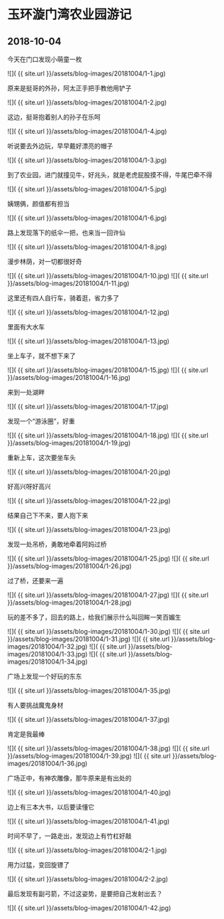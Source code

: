 玉环漩门湾农业园游记
===========

2018-10-04
-----------

今天在门口发现小萌童一枚

![]( {{ site.url }}/assets/blog-images/20181004/1-1.jpg)

原来是挺哥的外孙，阿太正手把手教他用铲子

![]( {{ site.url }}/assets/blog-images/20181004/1-2.jpg)

这边，挺哥抱着别人的孙子在乐呵

![]( {{ site.url }}/assets/blog-images/20181004/1-4.jpg)

听说要去外边玩，早早戴好漂亮的帽子

![]( {{ site.url }}/assets/blog-images/20181004/1-3.jpg)

到了农业园，进门就撞见牛，好兆头，就是老虎屁股摸不得，牛尾巴牵不得

![]( {{ site.url }}/assets/blog-images/20181004/1-5.jpg)

姨甥俩，颜值都有担当

![]( {{ site.url }}/assets/blog-images/20181004/1-6.jpg)

路上发现落下的纸伞一把，也来当一回许仙

![]( {{ site.url }}/assets/blog-images/20181004/1-8.jpg)

漫步林荫，对一切都很好奇

![]( {{ site.url }}/assets/blog-images/20181004/1-10.jpg)
![]( {{ site.url }}/assets/blog-images/20181004/1-11.jpg)

这里还有四人自行车，骑着逛，省力多了

![]( {{ site.url }}/assets/blog-images/20181004/1-12.jpg)

里面有大水车

![]( {{ site.url }}/assets/blog-images/20181004/1-13.jpg)

坐上车子，就不想下来了

![]( {{ site.url }}/assets/blog-images/20181004/1-15.jpg)
![]( {{ site.url }}/assets/blog-images/20181004/1-16.jpg)

来到一处湖畔

![]( {{ site.url }}/assets/blog-images/20181004/1-17.jpg)

发现一个“游泳圈”，好重

![]( {{ site.url }}/assets/blog-images/20181004/1-18.jpg)
![]( {{ site.url }}/assets/blog-images/20181004/1-19.jpg)

重新上车，这次要坐车头

![]( {{ site.url }}/assets/blog-images/20181004/1-20.jpg)

好高兴呀好高兴

![]( {{ site.url }}/assets/blog-images/20181004/1-22.jpg)

结果自己下不来，要人抱下来

![]( {{ site.url }}/assets/blog-images/20181004/1-23.jpg)

发现一处吊桥，勇敢地牵着阿妈过桥

![]( {{ site.url }}/assets/blog-images/20181004/1-25.jpg)
![]( {{ site.url }}/assets/blog-images/20181004/1-26.jpg)

过了桥，还要来一遍

![]( {{ site.url }}/assets/blog-images/20181004/1-27.jpg)
![]( {{ site.url }}/assets/blog-images/20181004/1-28.jpg)

玩的差不多了，回去的路上，给我们展示什么叫回眸一笑百媚生

![]( {{ site.url }}/assets/blog-images/20181004/1-30.jpg)
![]( {{ site.url }}/assets/blog-images/20181004/1-31.jpg)
![]( {{ site.url }}/assets/blog-images/20181004/1-32.jpg)
![]( {{ site.url }}/assets/blog-images/20181004/1-33.jpg)
![]( {{ site.url }}/assets/blog-images/20181004/1-34.jpg)

广场上发现一个好玩的东东

![]( {{ site.url }}/assets/blog-images/20181004/1-35.jpg)

有人要挑战魔鬼身材

![]( {{ site.url }}/assets/blog-images/20181004/1-37.jpg)

肯定是我最棒

![]( {{ site.url }}/assets/blog-images/20181004/1-38.jpg)
![]( {{ site.url }}/assets/blog-images/20181004/1-39.jpg)
![]( {{ site.url }}/assets/blog-images/20181004/1-36.jpg)

广场正中，有神农雕像，那牛原来是有出处的

![]( {{ site.url }}/assets/blog-images/20181004/1-40.jpg)

边上有三本大书，以后要读懂它

![]( {{ site.url }}/assets/blog-images/20181004/1-41.jpg)

时间不早了，一路走出，发现边上有竹杠好敲

![]( {{ site.url }}/assets/blog-images/20181004/2-1.jpg)

用力过猛，变回旋镖了

![]( {{ site.url }}/assets/blog-images/20181004/2-2.jpg)

最后发现有副弓箭，不过这姿势，是要把自己发射出去？

![]( {{ site.url }}/assets/blog-images/20181004/1-42.jpg)